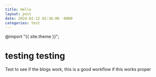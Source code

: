 ```yaml
---
title: Hello
layout: post
date: 2024-02-12 02:36:00 -0000
categories: test
---
```

@import "{{ site.theme }}";
# testing testing
Test to see if the blogs work, this is a good workflow if this works proper